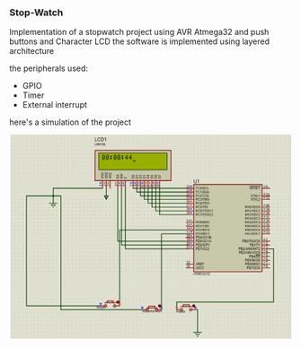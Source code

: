 ### Stop-Watch
Implementation of a stopwatch project using AVR Atmega32 and push buttons and Character LCD
the software is implemented using layered architecture 

the peripherals used:
- GPIO
- Timer
- External interrupt

here's a simulation of the project
<p id="header" align="center">
  <img src="Simulation/proteus.png" width="500"/>
<p>
